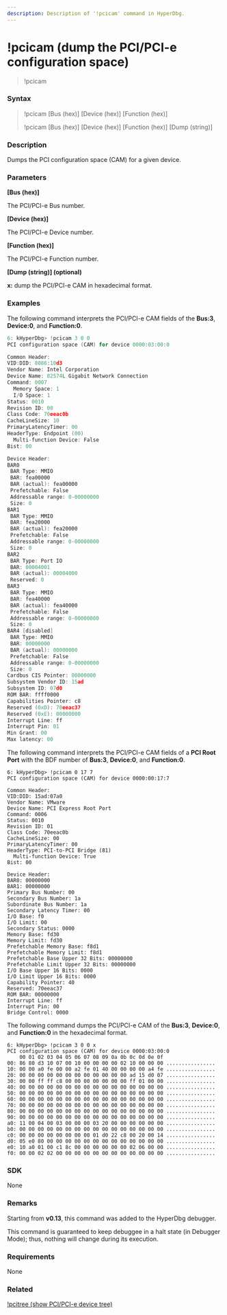 ```yaml
---
description: Description of '!pcicam' command in HyperDbg.
---
```


# !pcicam (dump the PCI/PCI-e configuration space)

> !pcicam

### Syntax

> !pcicam \[Bus (hex)] \[Device (hex)] \[Function (hex)]
>
> !pcicam \[Bus (hex)] \[Device (hex)] \[Function (hex)] \[Dump (string)]

### Description

Dumps the PCI configuration space (CAM) for a given device.

### Parameters

**\[Bus (hex)]**

The PCI/PCI-e Bus number.

**\[Device (hex)]**

The PCI/PCI-e Device number.

**\[Function (hex)]**

The PCI/PCI-e Function number.

**\[Dump (string)] (optional)**

**x:** dump the PCI/PCI-e CAM in hexadecimal format.

### Examples

The following command interprets the PCI/PCI-e CAM fields of the **Bus:3**, **Device:0**, and **Function:0**.

```c
6: kHyperDbg> !pcicam 3 0 0
PCI configuration space (CAM) for device 0000:03:00:0

Common Header:
VID:DID: 8086:10d3
Vendor Name: Intel Corporation
Device Name: 82574L Gigabit Network Connection
Command: 0007
  Memory Space: 1
  I/O Space: 1
Status: 0010
Revision ID: 00
Class Code: 70eeac0b
CacheLineSize: 10
PrimaryLatencyTimer: 00
HeaderType: Endpoint (00)
  Multi-function Device: False
Bist: 00

Device Header:
BAR0
 BAR Type: MMIO
 BAR: fea00000
 BAR (actual): fea00000
 Prefetchable: False
 Addressable range: 0-00000000
 Size: 0
BAR1
 BAR Type: MMIO
 BAR: fea20000
 BAR (actual): fea20000
 Prefetchable: False
 Addressable range: 0-00000000
 Size: 0
BAR2
 BAR Type: Port IO
 BAR: 00004001
 BAR (actual): 00004000
 Reserved: 0
BAR3
 BAR Type: MMIO
 BAR: fea40000
 BAR (actual): fea40000
 Prefetchable: False
 Addressable range: 0-00000000
 Size: 0
BAR4 [disabled]
 BAR Type: MMIO
 BAR: 00000000
 BAR (actual): 00000000
 Prefetchable: False
 Addressable range: 0-00000000
 Size: 0
Cardbus CIS Pointer: 00000000
Subsystem Vendor ID: 15ad
Subsystem ID: 07d0
ROM BAR: ffff0000
Capabilities Pointer: c8
Reserved (0xD): 70eeac37
Reserved (0xE): 00000000
Interrupt Line: ff
Interrupt Pin: 01
Min Grant: 00
Max latency: 00

```

The following command interprets the PCI/PCI-e CAM fields of a **PCI Root Port** with the BDF number of **Bus:3**, **Device:0**, and **Function:0**.

```clike
6: kHyperDbg> !pcicam 0 17 7
PCI configuration space (CAM) for device 0000:00:17:7

Common Header:
VID:DID: 15ad:07a0
Vendor Name: VMware
Device Name: PCI Express Root Port
Command: 0006
Status: 0010
Revision ID: 01
Class Code: 70eeac0b
CacheLineSize: 00
PrimaryLatencyTimer: 00
HeaderType: PCI-to-PCI Bridge (81)
  Multi-function Device: True
Bist: 00

Device Header:
BAR0: 00000000
BAR1: 00000000
Primary Bus Number: 00
Secondary Bus Number: 1a
Subordinate Bus Number: 1a
Secondary Latency Timer: 00
I/O Base: f0
I/O Limit: 00
Secondary Status: 0000
Memory Base: fd30
Memory Limit: fd30
Prefetchable Memory Base: f8d1
Prefetchable Memory Limit: f8d1
Prefetchable Base Upper 32 Bits: 00000000
Prefetchable Limit Upper 32 Bits: 00000000
I/O Base Upper 16 Bits: 0000
I/O Limit Upper 16 Bits: 0000
Capability Pointer: 40
Reserved: 70eeac37
ROM BAR: 00000000
Interrupt Line: ff
Interrupt Pin: 00
Bridge Control: 0000
```

The following command dumps the PCI/PCI-e CAM of the **Bus:3**, **Device:0**, and **Function:0** in the hexadecimal format.

```clike
6: kHyperDbg> !pcicam 3 0 0 x
PCI configuration space (CAM) for device 0000:03:00:0
    00 01 02 03 04 05 06 07 08 09 0a 0b 0c 0d 0e 0f
00: 86 80 d3 10 07 00 10 00 00 00 00 02 10 00 00 00 ................
10: 00 00 a0 fe 00 00 a2 fe 01 40 00 00 00 00 a4 fe ................
20: 00 00 00 00 00 00 00 00 00 00 00 00 ad 15 d0 07 ................
30: 00 00 ff ff c8 00 00 00 00 00 00 00 ff 01 00 00 ................
40: 00 00 00 00 00 00 00 00 00 00 00 00 00 00 00 00 ................
50: 00 00 00 00 00 00 00 00 00 00 00 00 00 00 00 00 ................
60: 00 00 00 00 00 00 00 00 00 00 00 00 00 00 00 00 ................
70: 00 00 00 00 00 00 00 00 00 00 00 00 00 00 00 00 ................
80: 00 00 00 00 00 00 00 00 00 00 00 00 00 00 00 00 ................
90: 00 00 00 00 00 00 00 00 00 00 00 00 00 00 00 00 ................
a0: 11 00 04 00 03 00 00 00 03 20 00 00 00 00 00 00 ................
b0: 00 00 00 00 00 00 00 00 00 00 00 00 00 00 00 00 ................
c0: 00 00 00 00 00 00 00 00 01 d0 22 c8 00 20 00 14 ................
d0: 05 e0 80 00 00 00 00 00 00 00 00 00 00 00 00 00 ................
e0: 10 a0 01 00 c1 8c 00 00 00 00 00 00 02 06 00 00 ................
f0: 00 00 02 02 00 00 00 00 00 00 00 00 00 00 00 00 ................
```

### SDK

None

### Remarks

Starting from **v0.13**, this command was added to the HyperDbg debugger.

This command is guaranteed to keep debuggee in a halt state (in Debugger Mode); thus, nothing will change during its execution.

### Requirements

None

### Related

[!pcitree (show PCI/PCI-e device tree)](https://docs.hyperdbg.org/commands/extension-commands/pcitree)
